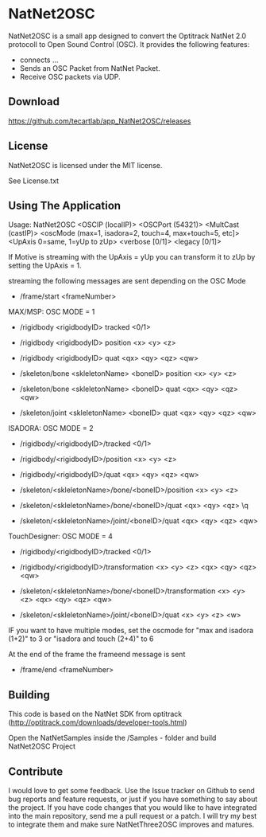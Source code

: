 NatNet2OSC
===================================


NatNet2OSC is a small app designed to convert the Optitrack NatNet 2.0 protocoll to Open Sound Control (OSC). It provides the following features:

+ connects ...
+ Sends an OSC Packet from NatNet Packet.
+ Receive OSC packets via UDP.

Download
--------

https://github.com/tecartlab/app_NatNet2OSC/releases

License
-------

NatNet2OSC is licensed under the MIT license.

See License.txt

Using The Application
-----------------

Usage:  NatNet2OSC <OSCIP (localIP)> <OSCPort (54321)>  <MultCast (castIP)> <oscMode (max=1, isadora=2, touch=4, max+touch=5, etc]> <UpAxis 0=same, 1=yUp to zUp> <verbose [0/1]> <legacy [0/1]>

If Motive is streaming with the UpAxis = yUp you can transform it to zUp by setting the UpAxis = 1.

streaming the following messages are sent depending on the OSC Mode

+ /frame/start \<frameNumber>

MAX/MSP: OSC MODE = 1

+ /rigidbody \<rigidbodyID> tracked \<0/1>
+ /rigidbody \<rigidbodyID> position \<x> \<y> \<z>
+ /rigidbody \<rigidbodyID> quat \<qx> \<qy> \<qz> \<qw>

+ /skeleton/bone \<skleletonName> \<boneID> position \<x> \<y> \<z>
+ /skeleton/bone \<skleletonName> \<boneID> quat \<qx> \<qy> \<qz> \<qw>
+ /skeleton/joint \<skleletonName> \<boneID> quat \<qx> \<qy> \<qz> \<qw>

ISADORA: OSC MODE = 2

+ /rigidbody/\<rigidbodyID>/tracked \<0/1>
+ /rigidbody/\<rigidbodyID>/position \<x> \<y> \<z>
+ /rigidbody/\<rigidbodyID>/quat \<qx> \<qy> \<qz> \<qw>

+ /skeleton/\<skleletonName>/bone/\<boneID>/position \<x> \<y> \<z>
+ /skeleton/\<skleletonName>/bone/\<boneID>/quat \<qx> \<qy> \<qz> \q<w>
+ /skeleton/\<skleletonName>/joint/\<boneID>/quat \<qx> \<qy> \<qz> \<qw>

TouchDesigner: OSC MODE = 4

+ /rigidbody/\<rigidbodyID>/tracked \<0/1>
+ /rigidbody/\<rigidbodyID>/transformation \<x> \<y> \<z> \<qx> \<qy> \<qz> \<qw>

+ /skeleton/\<skleletonName>/bone/\<boneID>/transformation \<x> \<y> \<z> \<qx> \<qy> \<qz> \<qw>
+ /skeleton/\<skleletonName>/joint/\<boneID>/quat \<x> \<y> \<z> \<w>

IF you want to have multiple modes, set the oscmode for "max and isadora (1+2)" to 3 or "isadora and touch (2+4)" to 6

At the end of the frame the frameend message is sent

+ /frame/end \<frameNumber>


Building
---------

This code is based on the NatNet SDK from optitrack (http://optitrack.com/downloads/developer-tools.html)

Open the NatNetSamples inside the /Samples - folder and build NatNet2OSC Project

Contribute
----------

I would love to get some feedback. Use the Issue tracker on Github to send bug reports and feature requests, or just if you have something to say about the project. If you have code changes that you would like to have integrated into the main repository, send me a pull request or a patch. I will try my best to integrate them and make sure NatNetThree2OSC improves and matures.
